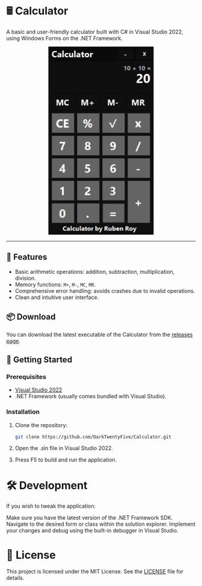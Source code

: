 
# 🖩 Calculator 

A basic and user-friendly calculator built with C# in Visual Studio 2022, using Windows Forms on the .NET Framework.


<p align="center">
  <img src="img/image.png" height="500">
</p>

---

## 🌟 Features

- Basic arithmetic operations: addition, subtraction, multiplication, division.
- Memory functions: `M+`, `M-`, `MC`, `MR`.
- Comprehensive error handling: avoids crashes due to invalid operations.
- Clean and intuitive user interface.

## 📦 Download

You can download the latest executable of the Calculator from the [releases page](https://github.com/your-github-username/calculator-app/releases).



## 🚀 Getting Started

### Prerequisites

- [Visual Studio 2022](https://visualstudio.microsoft.com/vs/)
- .NET Framework (usually comes bundled with Visual Studio).

### Installation

1. Clone the repository:
   ```bash
   git clone https://github.com/DarkTwentyFive/Calculator.git
    ```
2. Open the .sln file in Visual Studio 2022.

3. Press F5 to build and run the application.

# 🛠️ Development
If you wish to tweak the application:

Make sure you have the latest version of the .NET Framework SDK.
Navigate to the desired form or class within the solution explorer.
Implement your changes and debug using the built-in debugger in Visual Studio.

# 📝 License
This project is licensed under the MIT License. See the [LICENSE](LICENSE) file for details.